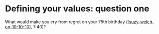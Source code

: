# Defining your values: question one

What would make you cry from regret on your 75th birthday ([[suzy-welch-on-10-10-10]], 7:40)?


[//begin]: # "Autogenerated link references for markdown compatibility"
[suzy-welch-on-10-10-10]: ../bibliography/suzy-welch-on-10-10-10.md "Suzy Welch on 10-10-10"
[//end]: # "Autogenerated link references"